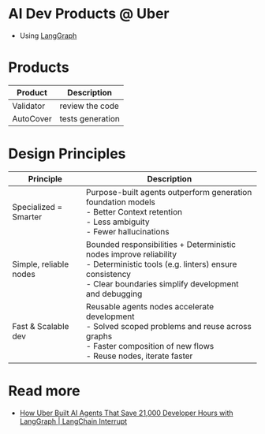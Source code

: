 # AI Dev Products @ Uber
- Using [LangGraph](../AgentEngineering/LangGraph.md)

# Products

| Product   | Description      |
|-----------|------------------|
| Validator | review the code  |
| AutoCover | tests generation |

# Design Principles

| Principle              | Description                                                                                                                                                                              |
|------------------------|------------------------------------------------------------------------------------------------------------------------------------------------------------------------------------------|
| Specialized = Smarter  | Purpose-built agents outperform generation foundation models<br/>- Better Context retention<br/>- Less ambiguity<br/>- Fewer hallucinations                                              |
| Simple, reliable nodes | Bounded responsibilities + Deterministic nodes improve reliability<br/>- Deterministic tools (e.g. linters) ensure consistency<br/>- Clear boundaries simplify development and debugging |
| Fast & Scalable dev    | Reusable agents nodes accelerate development<br/>- Solved scoped problems and reuse across graphs<br/>- Faster composition of new flows<br/>- Reuse nodes, iterate faster                |

# Read more
- [How Uber Built AI Agents That Save 21,000 Developer Hours with LangGraph | LangChain Interrupt](https://www.youtube.com/watch?v=Bugs0dVcNI8)